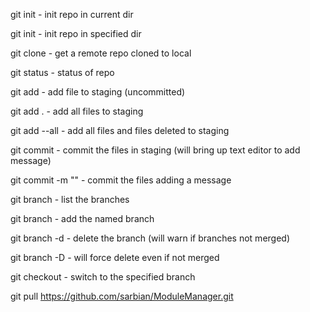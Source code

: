 git init - init repo in current dir

git init <repository> - init repo in specified <repository> dir

git clone - get a remote repo cloned to local

git status - status of repo

git add <filename> - add file to staging (uncommitted)

git add . - add all files to staging

git add --all - add all files and files deleted to staging

git commit - commit the files in staging (will bring up text editor to add message)

git commit -m "<message>" - commit the files adding a message

git branch - list the branches

git branch <name> - add the named branch

git branch -d <name> - delete the branch (will warn if branches not merged)

git branch -D <name> - will force delete even if not merged

git checkout <branch name> - switch to the specified branch

git pull https://github.com/sarbian/ModuleManager.git